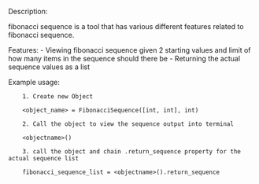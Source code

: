 Description:

fibonacci sequence is a tool that has various different features related to fibonacci sequence.

Features:
    - Viewing fibonacci sequence given 2 starting values and limit of how many items in the sequence should there be
    - Returning the actual sequence values as a list

Example usage:

        1. Create new Object

        <object_name> = FibonacciSequence([int, int], int)

        2. Call the object to view the sequence output into terminal 

        <objectname>()

        3. call the object and chain .return_sequence property for the actual sequence list

        fibonacci_sequence_list = <objectname>().return_sequence